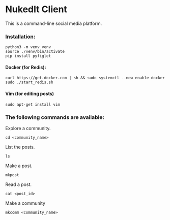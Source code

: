 # NukedIt Client

This is a command-line social media platform.

### Installation:
```
python3 -m venv venv
source ./venv/bin/activate
pip install pyfiglet
```

#### Docker (for Redis):
```
curl https://get.docker.com | sh && sudo systemctl --now enable docker
sudo ./start_redis.sh
```


#### Vim (for editing posts)
```
sudo apt-get install vim
```

### The following commands are available:

Explore a community.
```
cd <community_name>
```

List the posts.
```
ls
```

Make a post.
```
mkpost
```


Read a post.
```
cat <post_id>
```


Make a community
```
mkcomm <community_name>
```
